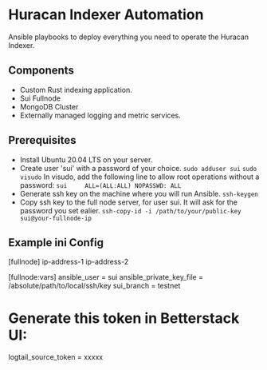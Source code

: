 # Huracan Indexer Automation
Ansible playbooks to deploy everything you need to operate the Huracan Indexer.

## Components
- Custom Rust indexing application.
- Sui Fullnode
- MongoDB Cluster
- Externally managed logging and metric services.

## Prerequisites

- Install Ubuntu 20.04 LTS on your server.
- Create user 'sui' with a password of your choice.
`sudo adduser sui`
`sudo visudo`
In visudo, add the following line to allow root operations without a password:
`sui     ALL=(ALL:ALL) NOPASSWD: ALL`
- Generate ssh key on the machine where you will run Ansible.
`ssh-keygen`
- Copy ssh key to the full node server, for user sui. It will ask for the password you set ealier.
`ssh-copy-id -i /path/to/your/public-key sui@your-fullnode-ip`

## Example ini Config
[fullnode]
ip-address-1
ip-address-2

[fullnode:vars]
ansible_user = sui
ansible_private_key_file = /absolute/path/to/local/ssh/key
sui_branch = testnet
# Generate this token in Betterstack UI:
logtail_source_token = xxxxx

